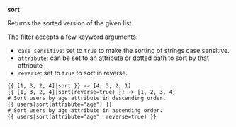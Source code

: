 **sort**
    
Returns the sorted version of the given list.

The filter accepts a few keyword arguments:
* `case_sensitive`: set to `true` to make the sorting of strings case sensitive.
* `attribute`: can be set to an attribute or dotted path to sort by that attribute
* `reverse`: set to `true` to sort in reverse.

```jinja
{{ [1, 3, 2, 4]|sort }} -> [4, 3, 2, 1]
{{ [1, 3, 2, 4]|sort(reverse=true) }} -> [1, 2, 3, 4]
# Sort users by age attribute in descending order.
{{ users|sort(attribute="age") }}
# Sort users by age attribute in ascending order.
{{ users|sort(attribute="age", reverse=true) }}
 ```


